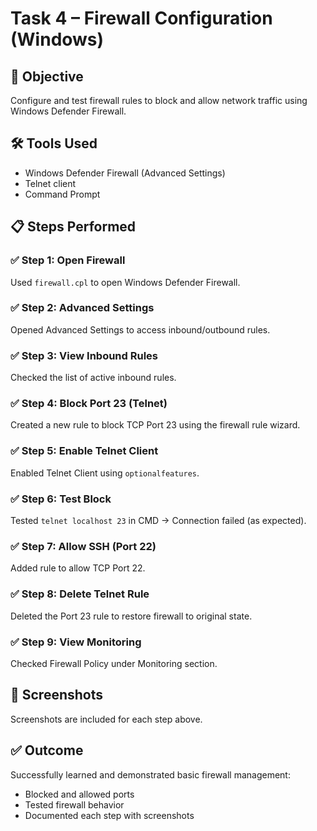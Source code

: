 # Task 4 – Firewall Configuration (Windows)

## 🔐 Objective
Configure and test firewall rules to block and allow network traffic using Windows Defender Firewall.

## 🛠 Tools Used
- Windows Defender Firewall (Advanced Settings)
- Telnet client
- Command Prompt

## 📋 Steps Performed

### ✅ Step 1: Open Firewall
Used `firewall.cpl` to open Windows Defender Firewall.

### ✅ Step 2: Advanced Settings
Opened Advanced Settings to access inbound/outbound rules.

### ✅ Step 3: View Inbound Rules
Checked the list of active inbound rules.

### ✅ Step 4: Block Port 23 (Telnet)
Created a new rule to block TCP Port 23 using the firewall rule wizard.

### ✅ Step 5: Enable Telnet Client
Enabled Telnet Client using `optionalfeatures`.

### ✅ Step 6: Test Block
Tested `telnet localhost 23` in CMD → Connection failed (as expected).

### ✅ Step 7: Allow SSH (Port 22)
Added rule to allow TCP Port 22.

### ✅ Step 8: Delete Telnet Rule
Deleted the Port 23 rule to restore firewall to original state.

### ✅ Step 9: View Monitoring
Checked Firewall Policy under Monitoring section.

## 📸 Screenshots
Screenshots are included for each step above.

## ✅ Outcome
Successfully learned and demonstrated basic firewall management:
- Blocked and allowed ports
- Tested firewall behavior
- Documented each step with screenshots

